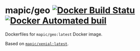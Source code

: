 # mapic/geo [![Docker Build Statu](https://img.shields.io/docker/build/mapic/geo.svg?style=flat-square)]() [![Docker Automated buil](https://img.shields.io/docker/automated/mapic/geo.svg)]()
Dockerfiles for `mapic/geo:latest` Docker image. 

Based on [`mapic/xenial:latest`](https://github.com/mapic/docker-mapic-xenial).
